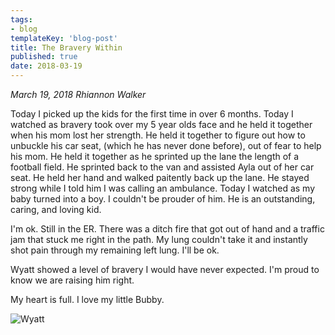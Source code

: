 ```yaml
---
tags:
- blog
templateKey: 'blog-post'
title: The Bravery Within
published: true
date: 2018-03-19
---
```


_March 19, 2018 Rhiannon Walker_

Today I picked up the kids for the first time in over 6 months.  Today I watched as bravery took over my 5 year olds face and he held it together when his mom lost her strength.  He held it together to figure out how to unbuckle his car seat, (which he has never done before), out of fear to help his mom.  He held it together as he sprinted up the lane the length of a football field.  He sprinted back to the van and assisted Ayla out of her car seat.  He held her hand and walked paitently back up the lane.  He stayed strong while I told him I was calling an ambulance.  Today I watched as my baby turned into a boy. I couldn't be prouder of him. He is an outstanding, caring, and loving kid.

I'm ok. Still in the ER. There was a ditch fire that got out of hand and a traffic jam that stuck me right in the path.  My lung couldn't take it and instantly shot pain through my remaining left lung. I'll be ok.

Wyatt showed a level of bravery I would have never expected.  I'm proud to know we are raising him right.

My heart is full.  I love my little Bubby.

![Wyatt](https://dropper.wayl.one/api/file/9c6780e3-454a-440f-ba1e-6ffd55debcca.jpg)
